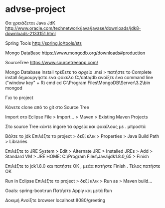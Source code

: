 # advse-project

Θα χρειάζεται
Java JdK
http://www.oracle.com/technetwork/java/javase/downloads/jdk8-downloads-2133151.html

Spring Tools
http://spring.io/tools/sts

Mongo DataBase
https://www.mongodb.org/downloads#production

SourceTree
https://www.sourcetreeapp.com/



Mongo Database Install
τρέξετε το αρχείο .msi > πατήστε το Complete install
δημιουργήστε ενα φάκελο C:/data/db
ανοίξτε ένα command line ("window key" + R)  cmd
cd C:\\Program Files\\MongoDB\\Server\\3.2\\bin
mongod

Για το project

Κάνετε clone από το git στο Source Tree

Import στο Eclipse
File > Import... > Maven > Existing Maven Projects

Στο source Tree κάντε ingore τα αρχεία και φακέλους με . μπροστά

Βάλτε το jdk
Επιλέξτε το project > δεξί κλικ > Properties > Java Build Path > Libraries

Επιλέξτε to JRE System > Edit > Alternate JRE > Installed JREs > Add > Standard VM > JRE HOME: C:\\Program Files\\Java\\jdk1.8.0_65 > Finish

Επιλέξτε to jdk1.8.0 και πατήστε ΟΚ , μεάα πατήστε Finish . Τέλος πατήστε ΟΚ

Run in Eclipse
Επιλέξτε το project > δεξί κλικ > Run as > Maven build...

Goals: spring-boot:run
Πατήστε Apply και μετά Run

Δοκιμή
Ανοίξτε browser localhost:8080/greeting
